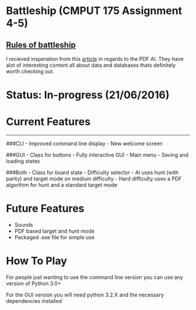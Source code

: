 # Battleship (CMPUT 175 Assignment 4-5)
  [Rules of battleship](https://en.wikipedia.org/wiki/Battleship_(game)#Description)
  ---
  I recieved insperation from this [article](http://www.datagenetics.com/blog/december32011/) in regards to the PDF AI. They have alot of interesting content all about data and databases thats definitely worth checking out. 
  
# Status: In-progress (21/06/2016)

# Current Features
  ---
###CLI
    - Improved command line display
    - New welcome screen
 
###GUI
    - Class for buttons
    - Fully interactive GUI
    - Main menu
    - Saving and loading states
 
###Both
    - Class for board state 
    - Difficulty selector
    - AI uses hunt (with parity) and target mode on medium difficulty
    - Hard difficulty uses a PDF algorthim for hunt and a standard target mode


# Future Features
- Sounds
- PDF based target and hunt mode
- Packaged .exe file for simple use

# How To Play

For people just wanting to use the command line version you can use any version of Python 3.0+ 

For the GUI version you will need python 3.2.X and the necessary dependencies installed
